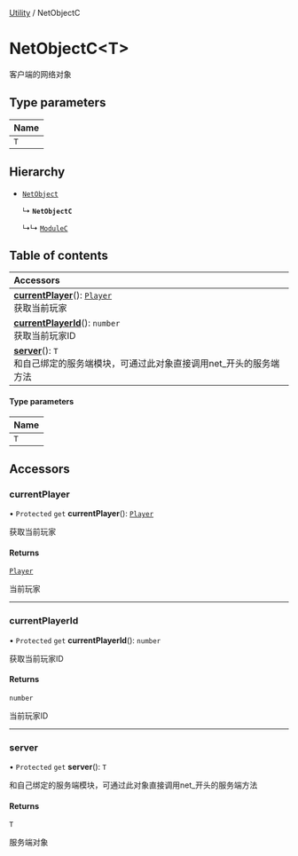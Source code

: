 [Utility](../groups/Utility.Utility.md) / NetObjectC

# NetObjectC<T\> <Badge type="tip" text="Class" /> <Score text="NetObjectC<T\>" />

客户端的网络对象

## Type parameters

| Name |
| :------ |
| `T` |

## Hierarchy

- [`NetObject`](Extension.NetObject.md)

  ↳ **`NetObjectC`**

  ↳↳ [`ModuleC`](Extension.ModuleC.md)

## Table of contents

| Accessors |
| :-----|
| **[currentPlayer](Extension.NetObjectC.md#currentplayer)**(): [`Player`](Gameplay.Player.md) <br> 获取当前玩家|
| **[currentPlayerId](Extension.NetObjectC.md#currentplayerid)**(): `number` <br> 获取当前玩家ID|
| **[server](Extension.NetObjectC.md#server)**(): `T` <br> 和自己绑定的服务端模块，可通过此对象直接调用net_开头的服务端方法|

#### Type parameters

| Name |
| :------ |
| `T` |

## Accessors

### currentPlayer <Score text="currentPlayer" /> 

• `Protected` `get` **currentPlayer**(): [`Player`](Gameplay.Player.md) <Badge type="tip" text="client" />

获取当前玩家


#### Returns

[`Player`](Gameplay.Player.md)

当前玩家

___

### currentPlayerId <Score text="currentPlayerId" /> 

• `Protected` `get` **currentPlayerId**(): `number` <Badge type="tip" text="client" />

获取当前玩家ID


#### Returns

`number`

当前玩家ID

___

### server <Score text="server" /> 

• `Protected` `get` **server**(): `T` <Badge type="tip" text="client" />

和自己绑定的服务端模块，可通过此对象直接调用net_开头的服务端方法


#### Returns

`T`

服务端对象
